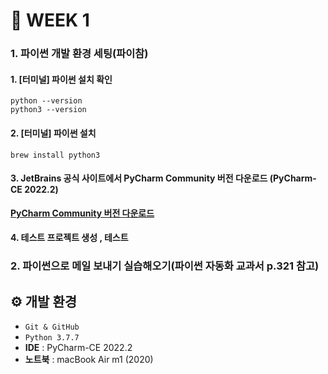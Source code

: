 # :calendar: WEEK 1
### 1. 파이썬 개발 환경 세팅(파이참)
#### 1. [터미널] 파이썬 설치 확인 
```
python --version
python3 --version
```
#### 2. [터미널] 파이썬 설치
```
brew install python3
```

#### 3. JetBrains 공식 사이트에서 PyCharm Community 버전 다운로드 (PyCharm-CE 2022.2)
[**PyCharm Community 버전 다운로드**](https://www.jetbrains.com/ko-kr/pycharm/download/#section=mac)

#### 4. 테스트 프로젝트 생성 , 테스트

### 2. 파이썬으로 메일 보내기 실습해오기(파이썬 자동화 교과서 p.321 참고)

## ⚙️ 개발 환경
- `Git & GitHub`
- `Python 3.7.7`
- **IDE** : PyCharm-CE 2022.2
- **노트북** :  macBook Air m1 (2020) 
